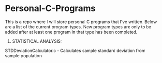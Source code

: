 # Personal-C-Programs

This is a repo where I will store personal C programs that I've written. Below are a list of the current program types. 
New program types are only to be added after at least one program in that type has been completed.



1. STATISTICAL ANALYSIS:

STDDeviationCalculator.c - Calculates sample standard deviation from sample population












